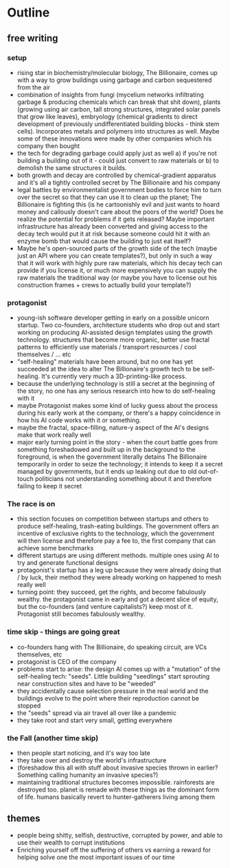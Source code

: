 # Outline
## free writing
### setup
- rising star in biochemistry/molecular biology, The Billionaire, comes up with a way to grow buildings using garbage and carbon sequestered from the air
- combination of insights from fungi (mycelium networks infiltrating garbage & producing chemicals which can break that shit down), plants (growing using air carbon, tall strong structures, integrated solar panels that grow like leaves), embryology (chemical gradients to direct development of previously undifferentiated building blocks - think stem cells). Incorporates metals and polymers into structures as well. Maybe some of these innovations were made by other companies which his company then bought
- the tech for degrading garbage could apply just as well a) if you're not building a building out of it - could just convert to raw materials or b) to demolish the same structures it builds.
- both growth and decay are controlled by chemical-gradient apparatus and it's all a tightly controlled secret by The Billionaire and his company
- legal battles by environmentalist government bodies to force him to turn over the secret so that they can use it to clean up the planet; The Billionaire is fighting this (is he cartoonishly evil and just wants to hoard money and callously doesn't care about the poors of the world? Does he realize the potential for problems if it gets released? Maybe important infrastructure has already been converted and giving access to the decay tech would put it at risk because someone could hit it with an enzyme bomb that would cause the building to just eat itself? 
- Maybe he's open-sourced parts of the growth side of the tech (maybe just an API where you can create templates?), but only in such a way that it will work with highly pure raw materials, which his decay tech can provide if you license it, or much more expensively you can supply the raw materials the traditional way (or maybe you have to license out his construction frames + crews to actually build your template?)
### protagonist
- young-ish software developer getting in early on a possible unicorn startup. Two co-founders, architecture students who drop out and start working on producing AI-assisted design templates using the growth technology. structures that become more organic, better use fractal patterns to efficiently use materials / transport resources / cool themselves / ... etc
- "self-healing" materials have been around, but no one has yet succeeded at the idea to alter The Billionaire's growth tech to be self-healing. It's currently very much a 3D-printing-like process.
- because the underlying technology is still a secret at the beginning of the story, no one has any serious research into how to do self-healing with it
- maybe Protagonist makes some kind of lucky guess about the process during his early work at the company, or there's a happy coincidence in how his AI code works with it or something.
- maybe the fractal, space-filling, nature-y aspect of the AI's designs make that work really well
- major early turning point in the story - when the court battle goes from something foreshadowed and built up in the background to the foreground, is when the government literally detains The Billionaire temporarily in order to seize the technology; it intends to keep it a secret managed by governments, but it ends up leaking out due to old out-of-touch politicians not understanding something about it and therefore failing to keep it secret
### The race is on
- this section focuses on competition between startups and others to produce self-healing, trash-eating buildings. The government offers an incentive of exclusive rights to the technology, which the government will then license and therefore pay a fee to, the first company that can achieve some benchmarks
- different startups are using different methods. multiple ones using AI to try and generate functional designs
- protagonist's startup has a leg up because they were already doing that / by luck, their method they were already working on happened to mesh really well
- turning point: they succeed, get the rights, and become fabulously wealthy. the protagonist came in early and got a decent slice of equity, but the co-founders (and venture capitalists?) keep most of it. Protagonist still becomes fabulously wealthy.
### time skip - things are going great
- co-founders hang with The Billionaire, do speaking circuit, are VCs themselves, etc
- protagonist is CEO of the company
- problems start to arise: the design AI comes up with a "mutation" of the self-healing tech: "seeds". Little building "seedlings" start sprouting near construction sites and have to be "weeded"
- they accidentally cause selection pressure in the real world and the buildings evolve to the point where their reproduction cannot be stopped
- the "seeds" spread via air travel all over like a pandemic
- they take root and start very small, getting everywhere
### the Fall (another time skip)
- then people start noticing, and it's way too late
- they take over and destroy the world's infrastructure
- (foreshadow this all with stuff about invasive species thrown in earlier? Something calling humanity an invasive species?)
- maintaining traditional structures becomes impossible. rainforests are destroyed too. planet is remade with these things as the dominant form of life. humans basically revert to hunter-gatherers living among them
## themes
- people being shitty, selfish, destructive, corrupted by power, and able to use their wealth to corrupt institutions
- Enriching yourself off the suffering of others vs earning a reward for helping solve one the most important issues of our time

